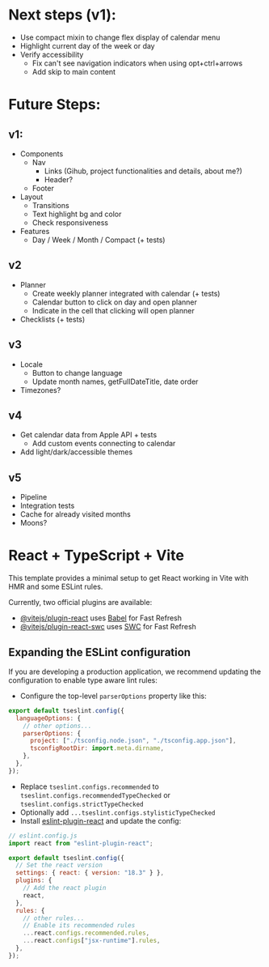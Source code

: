 # Next steps (v1):

- Use compact mixin to change flex display of calendar menu
- Highlight current day of the week or day
- Verify accessibility
  - Fix can't see navigation indicators when using opt+ctrl+arrows
  - Add skip to main content

# Future Steps:

## v1:

- Components
  - Nav
    - Links (Gihub, project functionalities and details, about me?)
    - Header?
  - Footer
- Layout
  - Transitions
  - Text highlight bg and color
  - Check responsiveness
- Features
  - Day / Week / Month / Compact (+ tests)

## v2

- Planner
  - Create weekly planner integrated with calendar (+ tests)
  - Calendar button to click on day and open planner
  - Indicate in the cell that clicking will open planner
- Checklists (+ tests)

## v3

- Locale
  - Button to change language
  - Update month names, getFullDateTitle, date order
- Timezones?

## v4

- Get calendar data from Apple API + tests
  - Add custom events connecting to calendar
- Add light/dark/accessible themes

## v5

- Pipeline
- Integration tests
- Cache for already visited months
- Moons?

# React + TypeScript + Vite

This template provides a minimal setup to get React working in Vite with HMR and some ESLint rules.

Currently, two official plugins are available:

- [@vitejs/plugin-react](https://github.com/vitejs/vite-plugin-react/blob/main/packages/plugin-react/README.md) uses [Babel](https://babeljs.io/) for Fast Refresh
- [@vitejs/plugin-react-swc](https://github.com/vitejs/vite-plugin-react-swc) uses [SWC](https://swc.rs/) for Fast Refresh

## Expanding the ESLint configuration

If you are developing a production application, we recommend updating the configuration to enable type aware lint rules:

- Configure the top-level `parserOptions` property like this:

```js
export default tseslint.config({
  languageOptions: {
    // other options...
    parserOptions: {
      project: ["./tsconfig.node.json", "./tsconfig.app.json"],
      tsconfigRootDir: import.meta.dirname,
    },
  },
});
```

- Replace `tseslint.configs.recommended` to `tseslint.configs.recommendedTypeChecked` or `tseslint.configs.strictTypeChecked`
- Optionally add `...tseslint.configs.stylisticTypeChecked`
- Install [eslint-plugin-react](https://github.com/jsx-eslint/eslint-plugin-react) and update the config:

```js
// eslint.config.js
import react from "eslint-plugin-react";

export default tseslint.config({
  // Set the react version
  settings: { react: { version: "18.3" } },
  plugins: {
    // Add the react plugin
    react,
  },
  rules: {
    // other rules...
    // Enable its recommended rules
    ...react.configs.recommended.rules,
    ...react.configs["jsx-runtime"].rules,
  },
});
```
